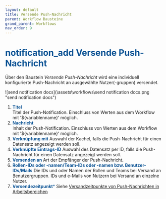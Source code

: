 ```yaml
---
layout: default
title: Versende Push-Nachricht
parent: Workflow Bausteine
grand_parent: Workflows
nav_order: 9
---
```


# <span style="color:#0b5394"><span class="material-icons">notification_add</span> **Versende Push-Nachricht**</span>

Über den Baustein *Versende Push-Nachricht* wird eine individuell konfigurierte Push-Nachricht an ausgewählte Nutzer(-gruppen) versendet.

![send notification docs](\assets\workflows\send notification docs.png "send notification docs")
1. <span style="color:#0b5394">**Titel**</span>  
    Titel der Push-Notification. Einschluss von Werten aus dem Workflow mit '${variablenname}' möglich.
2. <span style="color:#0b5394">**Nachricht**</span>  
    Inhalt der Push-Notification. Einschluss von Werten aus dem Workflow mit '${variablenname}' möglich.
3. <span style="color:#0b5394">**Verknüpfung mit**</span>
    Auswahl der Kachel, falls die Push-Nachricht für einen Datensatz angezeigt werden soll.  
4. <span style="color:#0b5394">**Verknüpfte Eintrags-ID**</span> 
    Auswahl des Datensatz per ID, falls die Push-Nachricht für einen Datensatz angezeigt werden soll.
5. <span style="color:#0b5394">**Versenden an**</span>
    Art der Empfänger der Push-Nachricht.
6. <span style="color:#0b5394">**Rollen-IDs oder -namen/Team-IDs oder -namen bzw. Benutzer-IDs/Mails**</span>
    Die IDs und oder Namen der Rollen und Teams bei Versand an Benutzergruppen.
    IDs und e-Mails von Nutzern bei Versand an einzelne Nutzer.
7. <span style="color:#0b5394">**Versendezeitpunkt***</span>
    Siehe [Versandzeitpunkte von Push-Nachrichten in Arbeitsbereichen](/docs/global-settings-and-functions.html#versendezeitpunkt)